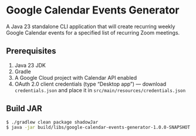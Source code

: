 # Google Calendar Events Generator

A Java 23 standalone CLI application that will create recurring weekly Google Calendar events for a specified list of recurring Zoom meetings.

## Prerequisites

1. Java 23 JDK
2. Gradle
3. A Google Cloud project with Calendar API enabled
4. OAuth 2.0 client credentials (type “Desktop app”) — download `credentials.json` and place it in `src/main/resources/credentials.json`

## Build JAR

```bash
$ ./gradlew clean package shadowJar
$ java -jar build/libs/google-calendar-events-generator-1.0.0-SNAPSHOT.jar
```


